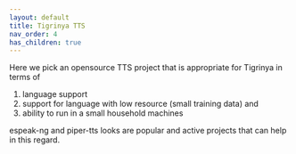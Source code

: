```yaml
---
layout: default
title: Tigrinya TTS
nav_order: 4
has_children: true
---
```


Here we pick an opensource TTS project that is appropriate for Tigrinya in terms of 
1) language support 
2) support for language with low resource (small training data) and 
3) ability to run in a small household machines

espeak-ng and piper-tts looks are popular and active projects that can help in this regard.
